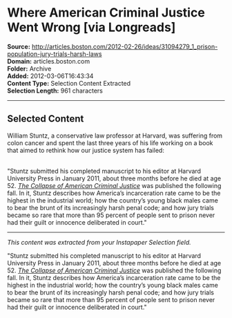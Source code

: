 # Where American Criminal Justice Went Wrong [via Longreads]

**Source:** http://articles.boston.com/2012-02-26/ideas/31094279_1_prison-population-jury-trials-harsh-laws  
**Domain:** articles.boston.com  
**Folder:** Archive  
**Added:** 2012-03-06T16:43:34  
**Content Type:** Selection Content Extracted  
**Selection Length:** 961 characters  


---

## Selected Content

William Stuntz, a conservative law professor at Harvard, was suffering from colon cancer and spent the last three years of his life working on a book that aimed to rethink how our justice system has failed: <br /> <br />

"Stuntz submitted his completed manuscript to his editor at Harvard University Press in January 2011, about three months before he died at age 52. <a href="http://www.amazon.com/gp/product/B006TT3V5C/ref=as_li_ss_tl?ie=UTF8&tag=longreads-20&linkCode=as2&camp=1789&creative=390957&creativeASIN=B006TT3V5C"><em>The Collapse of American Criminal Justice</em></a> was published the following fall. In it, Stuntz describes how America’s incarceration rate came to be the highest in the industrial world; how the country’s young black males came to bear the brunt of its increasingly harsh penal code; and how jury trials became so rare that more than 95 percent of people sent to prison never had their guilt or innocence deliberated in court."

---

*This content was extracted from your Instapaper Selection field.*

"Stuntz submitted his completed manuscript to his editor at Harvard University Press in January 2011, about three months before he died at age 52. <a href="http://www.amazon.com/gp/product/B006TT3V5C/ref=as_li_ss_tl?ie=UTF8&tag=longreads-20&linkCode=as2&camp=1789&creative=390957&creativeASIN=B006TT3V5C"><em>The Collapse of American Criminal Justice</em></a> was published the following fall. In it, Stuntz describes how America’s incarceration rate came to be the highest in the industrial world; how the country’s young black males came to bear the brunt of its increasingly harsh penal code; and how jury trials became so rare that more than 95 percent of people sent to prison never had their guilt or innocence deliberated in court."
